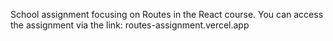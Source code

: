 School assignment focusing on Routes in the React course. You can access the assignment via the link:
routes-assignment.vercel.app
